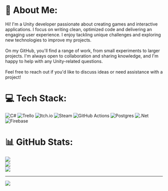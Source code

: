 # 💫 About Me:
Hi! I'm a Unity developer passionate about creating games and interactive applications. I focus on writing clean, optimized code and delivering an engaging user experience. I enjoy tackling unique challenges and exploring new technologies to improve my projects.<br><br>On my GitHub, you'll find a range of work, from small experiments to larger projects. I'm always open to collaboration and sharing knowledge, and I'm happy to help with any Unity-related questions.<br><br>Feel free to reach out if you'd like to discuss ideas or need assistance with a project!


# 💻 Tech Stack:
![C#](https://img.shields.io/badge/c%23-%23239120.svg?style=for-the-badge&logo=csharp&logoColor=white) ![Trello](https://img.shields.io/badge/Trello-%23026AA7.svg?style=for-the-badge&logo=Trello&logoColor=white) ![Itch.io](https://img.shields.io/badge/Itch-%23FF0B34.svg?style=for-the-badge&logo=Itch.io&logoColor=white) ![Steam](https://img.shields.io/badge/steam-%23000000.svg?style=for-the-badge&logo=steam&logoColor=white) ![GitHub Actions](https://img.shields.io/badge/github%20actions-%232671E5.svg?style=for-the-badge&logo=githubactions&logoColor=white) ![Postgres](https://img.shields.io/badge/postgres-%23316192.svg?style=for-the-badge&logo=postgresql&logoColor=white) ![.Net](https://img.shields.io/badge/.NET-5C2D91?style=for-the-badge&logo=.net&logoColor=white) ![Firebase](https://img.shields.io/badge/firebase-%23039BE5.svg?style=for-the-badge&logo=firebase)
# 📊 GitHub Stats:
![](https://github-readme-stats.vercel.app/api?username=AngelBob&theme=dark&hide_border=false&include_all_commits=true&count_private=true)<br/>
![](https://nirzak-streak-stats.vercel.app/?user=AngelBob&theme=dark&hide_border=false)<br/>
![](https://github-readme-stats.vercel.app/api/top-langs/?username=AngelBob&theme=dark&hide_border=false&include_all_commits=true&count_private=true&layout=compact)

---
[![](https://visitcount.itsvg.in/api?id=AngelBob&icon=2&color=2)](https://visitcount.itsvg.in)

<!-- Proudly created with GPRM ( https://gprm.itsvg.in ) -->
